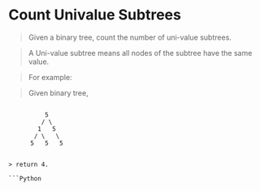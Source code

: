 # Count Univalue Subtrees

> Given a binary tree, count the number of uni-value subtrees.

> A Uni-value subtree means all nodes of the subtree have the same value.

> For example:

> Given binary tree,

> ```
              5
             / \
            1   5
           / \   \
          5   5   5
```

> return 4.

```Python

```
